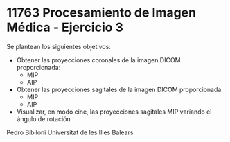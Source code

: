 # 11763 Procesamiento de Imagen Médica - Ejercicio 3

Se plantean los siguientes objetivos:

* Obtener las proyecciones coronales de la imagen DICOM proporcionada:
    * MIP 
    * AIP
* Obtener las proyecciones sagitales de la imagen DICOM proporcionada:
    * MIP 
    * AIP
* Visualizar, en modo cine, las proyecciones sagitales MIP variando el ángulo de rotación

Pedro Bibiloni
Universitat de les Illes Balears
